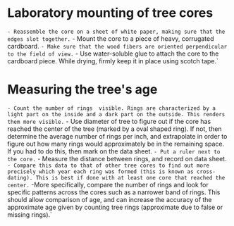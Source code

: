 # Laboratory mounting of tree cores

` - Reassemble the core on a sheet of white paper, making sure that the edges slot together.
` - Mount the core to a piece of heavy, corrugated cardboard. 
` - Make sure that the wood fibers are oriented perpendicular to the field of view.
` - Use water-soluble glue to attach the core to the cardboard piece. While drying, firmly keep it in place using scotch tape.`

# Measuring the tree's age

` - Count the number of rings  visible. Rings are characterized by a light part on the inside and a dark part on the outside. This renders them more visible.
` - Use diameter of tree to figure out if the core has reached the center of the tree (marked by a oval shaped ring). If not, then determine the average number of rings per inch, and extrapolate in order to figure out how many rings would approximately be in the remaining space. If you had to do this, then mark on the data sheet.
` - Put a ruler next to the core.
` - Measure the distance between rings, and record on data sheet.
` - Compare this data to that of other tree cores to find out more precisely which year each ring was formed (this is known as cross-dating). This is best if done with at least one core that reached the center.
`  -More specifically, compare the number of rings and look for specific patterns across the cores such as a narrower band of rings. This should allow comparison of age, and can increase the accuracy of the approximate age given by counting tree rings (approximate due to false or missing rings).`
